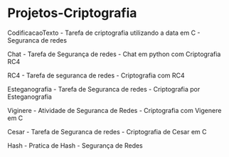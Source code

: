 # Projetos-Criptografia

CodificacaoTexto - Tarefa de criptografia utilizando a data em C - Seguranca de redes 

Chat - Tarefa de Segurança de redes - Chat em python com Criptografia RC4 

RC4 - Tarefa de seguranca de redes - Criptografia com RC4 

Esteganografia - Tarefa de Seguranca de redes - Criptografia por Esteganografia 

Viginere - Atividade de Seguranca de Redes - Criptografia com Vigenere em C

Cesar - Tarefa de Seguranca de redes - Criptografia de Cesar em C 

Hash - Pratica de Hash - Segurança de Redes 

